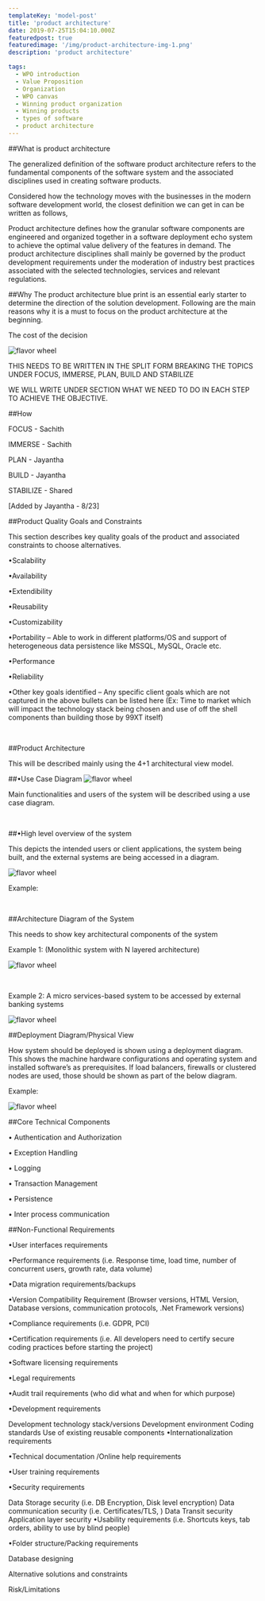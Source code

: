```yaml
---
templateKey: 'model-post'
title: 'product architecture'
date: 2019-07-25T15:04:10.000Z
featuredpost: true
featuredimage: '/img/product-architecture-img-1.png'
description: 'product architecture'

tags:
  - WPO introduction
  - Value Proposition
  - Organization
  - WPO canvas
  - Winning product organization
  - Winning products
  - types of software
  - product architecture
---
```


##What is product architecture


The generalized definition of the software product architecture refers to the fundamental components of the software system and the associated disciplines used in creating software products.



Considered how the technology moves with the businesses in the modern software development world, the closest definition we can get in can be written as follows,



Product architecture defines how the granular software components are engineered and organized together in a software deployment echo system to achieve the optimal value delivery of the features in demand. The product architecture disciplines shall mainly be governed by the product development requirements under the moderation of industry best practices associated with the selected technologies, services and relevant regulations.



##Why
The product architecture blue print is an essential early starter to determine the direction of the solution development. Following are the main reasons why it is a must to focus on the product architecture at the beginning.



The cost of the decision

![flavor wheel](/img/product-architecture-img-1.png)




THIS NEEDS TO BE WRITTEN IN THE SPLIT FORM BREAKING THE TOPICS UNDER FOCUS, IMMERSE, PLAN, BUILD AND STABILIZE

WE WILL WRITE UNDER <HOW> SECTION WHAT WE NEED TO DO IN EACH STEP TO ACHIEVE THE OBJECTIVE.



##How


FOCUS - Sachith

IMMERSE - Sachith

PLAN - Jayantha

BUILD - Jayantha

STABILIZE - Shared



[Added by Jayantha - 8/23] 



##Product Quality Goals and Constraints

This section describes key quality goals of the product and associated constraints to choose alternatives.



•Scalability

•Availability

•Extendibility

•Reusability 

•Customizability

•Portability – Able to work in different platforms/OS and support of heterogeneous data persistence like MSSQL, MySQL, Oracle etc.

•Performance

•Reliability 

•Other key goals identified – Any specific client goals which are not captured in the above bullets can be listed here (Ex: Time to market which will impact the technology stack being chosen and use of off the shell components than building those by 99XT itself)



 

##Product Architecture

This will be described mainly using the 4+1 architectural view model.



##•Use Case Diagram
![flavor wheel](/img/product-architecture-img-2.png)


Main functionalities and users of the system will be described using a use case diagram.



 



 

##•High level overview of the system

This depicts the intended users or client applications, the system being built, and the external systems are being accessed in a diagram.

![flavor wheel](/img/product-architecture-img-3.png)

Example:

 



 



##Architecture Diagram of the System

This needs to show key architectural components of the system

Example 1: (Monolithic system with N layered architecture)

 ![flavor wheel](/img/product-architecture-img-4.png)



 

Example 2: A micro services-based system to be accessed by external banking systems

 ![flavor wheel](/img/product-architecture-img-5.png)



##Deployment Diagram/Physical View

How system should be deployed is shown using a deployment diagram. This shows the machine hardware configurations and operating system and installed software’s as prerequisites. If load balancers, firewalls or clustered nodes are used, those should be shown as part of the below diagram.

Example:

 ![flavor wheel](/img/product-architecture-img-6.png)





##Core Technical Components

•	Authentication and Authorization

•	Exception Handling

•	Logging

•	Transaction Management

•	Persistence

•	Inter process communication







##Non-Functional Requirements



•User interfaces requirements

•Performance requirements (i.e. Response time, load time, number of concurrent users, growth rate, data volume)

•Data migration requirements/backups

•Version Compatibility Requirement (Browser versions, HTML Version, Database versions, communication protocols, .Net Framework versions)

•Compliance requirements (i.e. GDPR, PCI)

•Certification requirements (i.e. All developers need to certify secure coding practices before starting the project)

•Software licensing requirements

•Legal requirements 

•Audit trail requirements (who did what and when for which purpose)

•Development requirements 

Development technology stack/versions
Development environment 
Coding standards 
Use of existing reusable components
•Internationalization requirements

•Technical documentation /Online help requirements

•User training requirements 

•Security requirements

Data Storage security (i.e. DB Encryption, Disk level encryption)
Data communication security (i.e. Certificates/TLS, )
Data Transit security 
Application layer security
•Usability requirements (i.e. Shortcuts keys, tab orders, ability to use by blind people)

•Folder structure/Packing requirements



Database designing

Alternative solutions and constraints

Risk/Limitations


